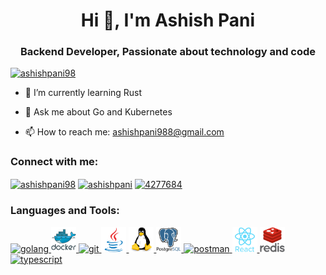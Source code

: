 
<h1 align="center">Hi 👋, I'm Ashish Pani</h1>
<h3 align="center"> Backend Developer, Passionate about technology and code</h3>

<p align="left"> <a href="https://twitter.com/ashishpani98" target="blank"><img src="https://img.shields.io/twitter/follow/ashishpani98?logo=twitter&style=for-the-badge" alt="ashishpani98" /></a> </p>

- 🌱 I’m currently learning Rust
  
- 💬 Ask me about Go and Kubernetes

- 📫 How to reach me: ashishpani988@gmail.com

<h3 align="left">Connect with me:</h3>
<p align="left">
<a href="https://twitter.com/ashishpani98" target="blank"><img align="center" src="https://raw.githubusercontent.com/rahuldkjain/github-profile-readme-generator/master/src/images/icons/Social/twitter.svg" alt="ashishpani98" height="30" width="40" /></a>
<a href="https://linkedin.com/in/ashishpani" target="blank"><img align="center" src="https://raw.githubusercontent.com/rahuldkjain/github-profile-readme-generator/master/src/images/icons/Social/linked-in-alt.svg" alt="ashishpani" height="30" width="40" /></a>
<a href="https://stackoverflow.com/users/4277684" target="blank"><img align="center" src="https://raw.githubusercontent.com/rahuldkjain/github-profile-readme-generator/master/src/images/icons/Social/stack-overflow.svg" alt="4277684" height="30" width="40" /></a>
</p>

<h3 align="left">Languages and Tools:</h3>
<p align="left"> 
<!--     <a href="https://soliditylang.org/" target="_blank" rel="noreferrer">
        <img src="https://soliditylang.org/images/logo.svg" alt="solidity" width="50" height="40"/>
    </a>
    <a href="https://hardhat.org/" target="_blank" rel="noreferrer"> 
        <img src="https://seeklogo.com/images/H/hardhat-logo-888739EBB4-seeklogo.com.png" alt="hardhat" width="45" height="32"/> 
    </a> 
    <a href="https://ethereum.org/en/" target="_blank" rel="noreferrer"> 
        <img src="https://camo.githubusercontent.com/3bfd785545b19493ef03e30714f6d2473d4651171ce4216a386ce947f8b3533a/68747470733a2f2f7374617469632e7665637465657a792e636f6d2f73797374656d2f7265736f75726365732f70726576696577732f3030322f3436332f3839302f6f726967696e616c2f657468657265756d2d6c6f676f2d636f6c6f722d63727970746f2d63757272656e63792d73796d626f6c2d69736f6c617465642d766563746f722e6a7067" alt="ethereum" width="35" height="35"/> 
    </a> 
     <a href="https://docs.ethers.org/v5/" target="_blank" rel="noreferrer"> 
        <img src="https://docs.ethers.org/v5/static/logo.svg" alt="ethers.js" width="35" height="35"/> 
    </a> 
    <a href="https://web3js.readthedocs.io/en/v1.8.1/" target="_blank" rel="noreferrer"> 
        <img src="https://github.com/web3/web3.js/blob/1.x/assets/logo/web3js.jpg?raw=true" alt="web3.js" width="35" height="35"/> 
    </a>  -->
    <a href="https://go.dev/" target="_blank" rel="noreferrer"> 
        <img src="https://go.dev/images/go-logo-blue.svg" alt="golang" width="50" height="50"/> 
    </a> 
    <a href="https://www.docker.com/" target="_blank" rel="noreferrer"> 
        <img src="https://raw.githubusercontent.com/devicons/devicon/master/icons/docker/docker-original-wordmark.svg" alt="docker" width="40" height="40"/> 
    </a> 
    <a href="https://git-scm.com/" target="_blank" rel="noreferrer"> 
        <img src="https://www.vectorlogo.zone/logos/git-scm/git-scm-icon.svg" alt="git" width="40" height="40"/> 
    </a> 
<!--     <a href="https://heroku.com" target="_blank" rel="noreferrer">
        <img src="https://www.vectorlogo.zone/logos/heroku/heroku-icon.svg" alt="heroku" width="40" height="40"/> 
    </a>  -->
    <a href="https://www.java.com" target="_blank" rel="noreferrer"> 
        <img src="https://raw.githubusercontent.com/devicons/devicon/master/icons/java/java-original.svg" alt="java" width="40" height="40"/> 
    </a> 
    <a href="https://www.linux.org/" target="_blank" rel="noreferrer"> 
        <img src="https://raw.githubusercontent.com/devicons/devicon/master/icons/linux/linux-original.svg" alt="linux" width="40" height="40"/> 
<!--     </a> 
    <a href="https://mochajs.org" target="_blank" rel="noreferrer"> 
        <img src="https://www.vectorlogo.zone/logos/mochajs/mochajs-icon.svg" alt="mocha" width="40" height="40"/> 
    </a> 
    <a href="https://www.mongodb.com/" target="_blank" rel="noreferrer"> 
        <img src="https://raw.githubusercontent.com/devicons/devicon/master/icons/mongodb/mongodb-original-wordmark.svg" alt="mongodb" width="40" height="40"/> 
    </a> 
    <a href="https://nestjs.com/" target="_blank" rel="noreferrer"> 
        <img src="https://raw.githubusercontent.com/devicons/devicon/master/icons/nestjs/nestjs-plain.svg" alt="nestjs" width="40" height="40"/> 
    </a> 
    <a href="https://nodejs.org" target="_blank" rel="noreferrer"> 
        <img src="https://raw.githubusercontent.com/devicons/devicon/master/icons/nodejs/nodejs-original-wordmark.svg" alt="nodejs" width="40" height="40"/> 
    </a>  -->
    <a href="https://www.postgresql.org" target="_blank" rel="noreferrer"> 
        <img src="https://raw.githubusercontent.com/devicons/devicon/master/icons/postgresql/postgresql-original-wordmark.svg" alt="postgresql" width="40" height="40"/> 
    </a> 
    <a href="https://postman.com" target="_blank" rel="noreferrer"> 
        <img src="https://www.vectorlogo.zone/logos/getpostman/getpostman-icon.svg" alt="postman" width="40" height="40"/> 
    </a> 
    <a href="https://reactjs.org/" target="_blank" rel="noreferrer"> 
        <img src="https://raw.githubusercontent.com/devicons/devicon/master/icons/react/react-original-wordmark.svg" alt="react" width="40" height="40"/> 
    </a> 
    <a href="https://redis.io" target="_blank" rel="noreferrer"> 
        <img src="https://raw.githubusercontent.com/devicons/devicon/master/icons/redis/redis-original-wordmark.svg" alt="redis" width="40" height="40"/> 
    </a> 
<!--     <a href="https://redux.js.org" target="_blank" rel="noreferrer"> 
        <img src="https://raw.githubusercontent.com/devicons/devicon/master/icons/redux/redux-original.svg" alt="redux" width="40" height="40"/> 
    </a>  -->
    <a href="https://kubernetes.io" target="_blank" rel="noreferrer"> 
        <img src="https://serhiy.s3.eu-central-1.amazonaws.com/Github_repo/kubectl/logo.png" alt="typescript" width="40" height="40"/> 
    </a> 
</p>
